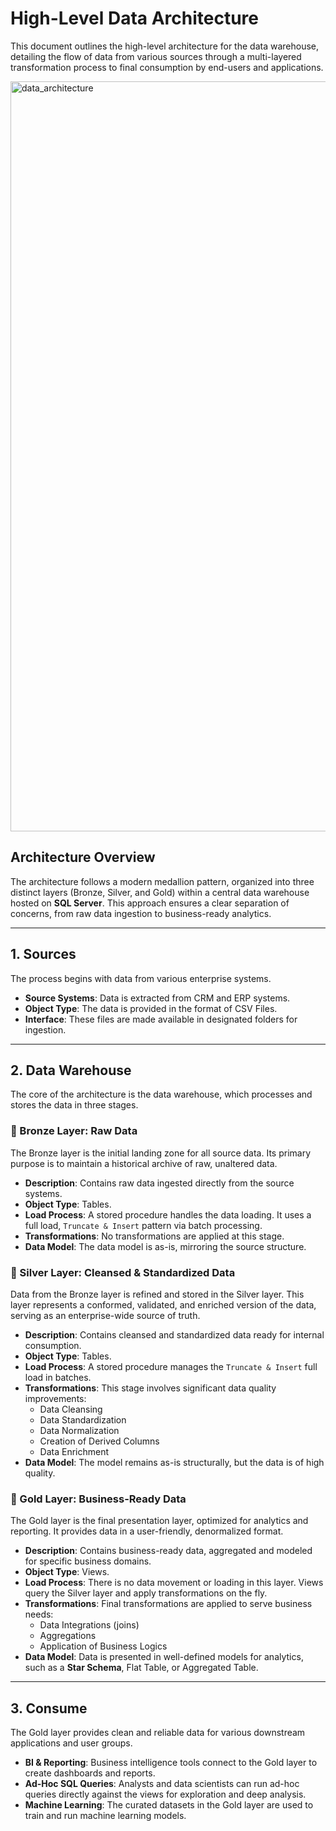 
# High-Level Data Architecture

This document outlines the high-level architecture for the data warehouse, detailing the flow of data from various sources through a multi-layered transformation process to final consumption by end-users and applications.

<img width="1920" height="1200" alt="data_architecture" src="https://github.com/user-attachments/assets/b488f8dd-1509-467e-afe8-83032ca11bf7" />

## Architecture Overview

The architecture follows a modern medallion pattern, organized into three distinct layers (Bronze, Silver, and Gold) within a central data warehouse hosted on **SQL Server**. This approach ensures a clear separation of concerns, from raw data ingestion to business-ready analytics.

-----

## 1\. Sources

The process begins with data from various enterprise systems.

  * **Source Systems**: Data is extracted from CRM and ERP systems.
  * **Object Type**: The data is provided in the format of CSV Files.
  * **Interface**: These files are made available in designated folders for ingestion.

-----

## 2\. Data Warehouse

The core of the architecture is the data warehouse, which processes and stores the data in three stages.

### 🥉 Bronze Layer: Raw Data

The Bronze layer is the initial landing zone for all source data. Its primary purpose is to maintain a historical archive of raw, unaltered data.

  * **Description**: Contains raw data ingested directly from the source systems.
  * **Object Type**: Tables.
  * **Load Process**: A stored procedure handles the data loading. It uses a full load, `Truncate & Insert` pattern via batch processing.
  * **Transformations**: No transformations are applied at this stage.
  * **Data Model**: The data model is as-is, mirroring the source structure.

### 🥈 Silver Layer: Cleansed & Standardized Data

Data from the Bronze layer is refined and stored in the Silver layer. This layer represents a conformed, validated, and enriched version of the data, serving as an enterprise-wide source of truth.

  * **Description**: Contains cleansed and standardized data ready for internal consumption.
  * **Object Type**: Tables.
  * **Load Process**: A stored procedure manages the `Truncate & Insert` full load in batches.
  * **Transformations**: This stage involves significant data quality improvements:
      * Data Cleansing
      * Data Standardization
      * Data Normalization
      * Creation of Derived Columns
      * Data Enrichment
  * **Data Model**: The model remains as-is structurally, but the data is of high quality.

### 🥇 Gold Layer: Business-Ready Data

The Gold layer is the final presentation layer, optimized for analytics and reporting. It provides data in a user-friendly, denormalized format.

  * **Description**: Contains business-ready data, aggregated and modeled for specific business domains.
  * **Object Type**: Views.
  * **Load Process**: There is no data movement or loading in this layer. Views query the Silver layer and apply transformations on the fly.
  * **Transformations**: Final transformations are applied to serve business needs:
      * Data Integrations (joins)
      * Aggregations
      * Application of Business Logics
  * **Data Model**: Data is presented in well-defined models for analytics, such as a **Star Schema**, Flat Table, or Aggregated Table.

-----

## 3\. Consume

The Gold layer provides clean and reliable data for various downstream applications and user groups.

  * **BI & Reporting**: Business intelligence tools connect to the Gold layer to create dashboards and reports.
  * **Ad-Hoc SQL Queries**: Analysts and data scientists can run ad-hoc queries directly against the views for exploration and deep analysis.
  * **Machine Learning**: The curated datasets in the Gold layer are used to train and run machine learning models.
